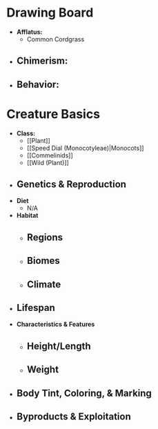 # Drawing Board
- **Afflatus:**
	- Common Cordgrass
- **Chimerism:**
	- 
- **Behavior:**
	- 
# Creature Basics
- **Class:**
	- [[Plant]]
	- [[Speed Dial (Monocotyleae)|Monocots]]
	- [[Commelinids]]
	- [[Wild (Plant)]]
- **Genetics & Reproduction**
	- 
- **Diet**
	- N/A
- **Habitat**
	- Regions
		- 
	- Biomes
		- 
	- Climate
		- 
- **Lifespan**
	- 
- **Characteristics & Features**
	- Height/Length
		- 
	- Weight
		- 
- **Body Tint, Coloring, & Marking**
	- 
- **Byproducts & Exploitation**
	- 
